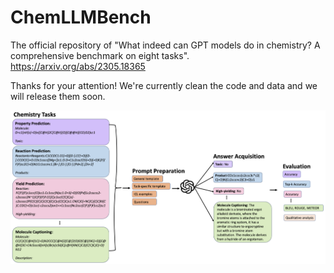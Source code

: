 # ChemLLMBench

The official repository of "What indeed can GPT models do in chemistry? A comprehensive benchmark on eight tasks". https://arxiv.org/abs/2305.18365 

Thanks for your attention! We're currently clean the code and data and we will release them soon.



![frame](draft_frame3.png)


